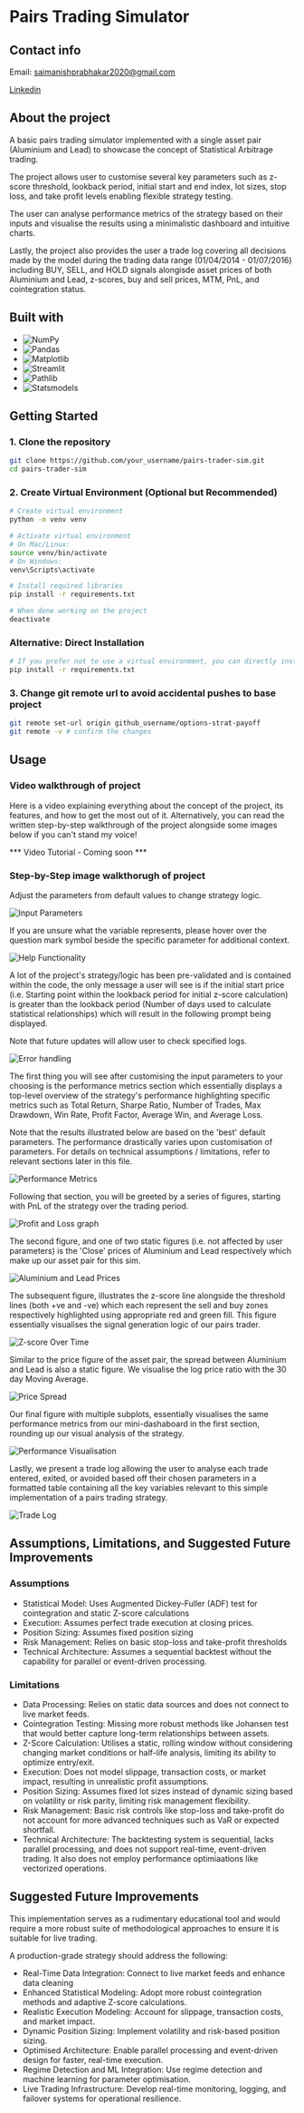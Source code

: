 # Pairs Trading Simulator

## Contact info

Email: saimanishprabhakar2020@gmail.com

[Linkedin](https://www.linkedin.com/in/saimanish-prabhakar-3074351a0/)

## About the project

A basic pairs trading simulator implemented with a single asset pair (Aluminium and Lead) to showcase the concept 
of Statistical Arbitrage trading. 

The project allows user to customise several key parameters such as z-score threshold, lookback period, initial 
start and end index, lot sizes, stop loss, and take profit levels enabling flexible strategy testing. 

The user can analyse performance metrics of the strategy based on their inputs and visualise the results using a minimalistic dashboard and intuitive charts. 

Lastly, the project also provides the user a trade log covering all decisions made by the model during the trading data range (01/04/2014 - 01/07/2016) including BUY, SELL, and HOLD signals alongisde asset prices of both Aluminium and Lead, z-scores, buy and sell prices, MTM, PnL, and cointegration status. 

## Built with

- <img src="https://img.shields.io/badge/NumPy-013243?style=for-the-badge&logo=numpy&logoColor=white" alt="NumPy">

- <img src="https://img.shields.io/badge/Pandas-150458?style=for-the-badge&logo=pandas&logoColor=white" alt="Pandas">

- <img src="https://img.shields.io/badge/Matplotlib-11557c?style=for-the-badge&logo=python&logoColor=white" alt="Matplotlib">

- <img src="https://img.shields.io/badge/Streamlit-FF4B4B?style=for-the-badge&logo=streamlit&logoColor=white" alt="Streamlit">

- <img src="https://img.shields.io/badge/Pathlib-3776AB?style=for-the-badge&logo=python&logoColor=white" alt="Pathlib">

- <img src="https://img.shields.io/badge/Statsmodels-3776AB?style=for-the-badge&logo=python&logoColor=white" alt="Statsmodels">

## Getting Started

### 1. Clone the repository
```bash
git clone https://github.com/your_username/pairs-trader-sim.git
cd pairs-trader-sim
```
### 2. Create Virtual Environment (Optional but Recommended)
```bash
# Create virtual environment
python -m venv venv

# Activate virtual environment
# On Mac/Linux:
source venv/bin/activate
# On Windows:
venv\Scripts\activate

# Install required libraries
pip install -r requirements.txt

# When done working on the project
deactivate
```
### Alternative: Direct Installation
```bash
# If you prefer not to use a virtual environment, you can directly install dependencies
pip install -r requirements.txt
```
### 3. Change git remote url to avoid accidental pushes to base project
```bash
git remote set-url origin github_username/options-strat-payoff
git remote -v # confirm the changes
```
## Usage

### Video walkthrough of project

Here is a video explaining everything about the concept of the project, its features, and how to get the most 
out of it. Alternatively, you can read the written step-by-step walkthrough of the project alongside some images 
below if you can't stand my voice!

*** Video Tutorial - Coming soon ***

### Step-by-Step image walkthorugh of project

Adjust the parameters from default values to change strategy logic.

![Input Parameters](images/input_parameters.png)

If you are unsure what the variable represents, please hover over the question mark symbol beside the specific 
parameter for additional context. 

![Help Functionality](images/help_functionality_input_parameters.png)

A lot of the project's strategy/logic has been pre-validated and is contained within the code, the only message a user 
will see is if the initial start price (i.e. Starting point within the lookback period for initial z-score calculation)
is greater than the lookback period (Number of days used to calculate statistical relationships) which will result in the
following prompt being displayed. 

Note that future updates will allow user to check specified logs.

![Error handling](images/validation-error_handling.png)

The first thing you will see after customising the input parameters to your choosing is the performance metrics section
which essentially displays a top-level overview of the strategy's performance highlighting specific metrics such as 
Total Return, Sharpe Ratio, Number of Trades, Max Drawdown, Win Rate, Profit Factor, Average Win, and Average Loss.

Note that the results illustrated below are based on the 'best' default parameters. The performance drastically
varies upon customisation of parameters. For details on technical assumptions / limitations, refer to relevant sections
later in this file. 

![Performance Metrics](images/performance_metrics_example.png)

Following that section, you will be greeted by a series of figures, starting with PnL of the strategy over the trading period.

![Profit and Loss graph](images/Example_PnL_graph.png)

The second figure, and one of two static figures (i.e. not affected by user parameters) is the 'Close' prices of Aluminium and Lead respectively which make up our asset pair for this sim. 

![Aluminium and Lead Prices](images/Aluminium_and_Lead_Prices_graph.png)

The subsequent figure, illustrates the z-score line alongside the threshold lines (both +ve and -ve) which each represent the sell and buy zones respectively highlighted using appropriate red and green fill. This figure essentially visualises the signal generation logic of our pairs trader.

![Z-score Over Time](images/Z-score_graph.png)

Similar to the price figure of the asset pair, the spread between Aluminium and Lead is also a static figure. We visualise the log price ratio with the 30 day Moving Average.

![Price Spread](images/price_spread_graph.png)

Our final figure with multiple subplots, essentially visualises the same performance metrics from our mini-dashaboard in the first section, rounding up our visual analysis of the strategy.  

![Performance Visualisation](images/performance_viz_graph.png)

Lastly, we present a trade log allowing the user to analyse each trade entered, exited, or avoided based off their chosen parameters in a formatted table containing all the key variables relevant to this simple implementation of a pairs trading strategy. 

![Trade Log](images/trade_log_example_graph.png)

## Assumptions, Limitations, and Suggested Future Improvements

### Assumptions

- Statistical Model: Uses Augmented Dickey-Fuller (ADF) test for cointegration and static Z-score calculations
- Execution: Assumes perfect trade execution at closing prices.
- Position Sizing: Assumes fixed position sizing
- Risk Management: Relies on basic stop-loss and take-profit thresholds
- Technical Architecture: Assumes a sequential backtest without the capability for parallel or event-driven processing.

### Limitations

- Data Processing: Relies on static data sources and does not connect to live market feeds.
- Cointegration Testing: Missing more robust methods like Johansen test that would better capture long-term relationships between assets.
- Z-Score Calculation: Utilises a static, rolling window without considering changing market conditions or half-life analysis, limiting its ability to optimize entry/exit.
- Execution: Does not model slippage, transaction costs, or market impact, resulting in unrealistic profit assumptions.
- Position Sizing: Assumes fixed lot sizes instead of dynamic sizing based on volatility or risk parity, limiting risk management flexibility.
- Risk Management: Basic risk controls like stop-loss and take-profit do not account for more advanced techniques such as VaR or expected shortfall.
- Technical Architecture: The backtesting system is sequential, lacks parallel processing, and does not support real-time, event-driven trading. It also does not employ performance optimiaations like vectorized operations.

## Suggested Future Improvements

This implementation serves as a rudimentary educational tool and would require a more robust suite of methodological approaches to ensure it is suitable for live trading. 

A production-grade strategy should address the following:

- Real-Time Data Integration: Connect to live market feeds and enhance data cleaning
- Enhanced Statistical Modeling: Adopt more robust cointegration methods and adaptive Z-score calculations.
- Realistic Execution Modeling: Account for slippage, transaction costs, and market impact.
- Dynamic Position Sizing: Implement volatility and risk-based position sizing.
- Optimised Architecture: Enable parallel processing and event-driven design for faster, real-time execution.
- Regime Detection and ML Integration: Use regime detection and machine learning for parameter optimisation.
- Live Trading Infrastructure: Develop real-time monitoring, logging, and failover systems for operational resilience.



































